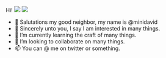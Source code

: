 Hi!
<img src="https://img.shields.io/badge/Lua-000000?style=for-the-badge&logo=lua&logoColor=white"></img>
<img src="https://img.shields.io/badge/Flutter-FFFFFF?style=for-the-badge&logo=flutter&logoColor=black"></img>

- 👋 Salutations my good neighbor, my name is @minidavid
- 👀 Sincerely unto you, I say I am interested in many things.
- 🌱 I’m currently learning the craft of many things.
- 💞️ I’m looking to collaborate on many things.
- 📫 You can @ me on twitter or something.

<!---
minidavid/minidavid is a ✨ special ✨ repository because its `README.md` (this file) appears on your GitHub profile.
You can click the Preview link to take a look at your changes.
--->
